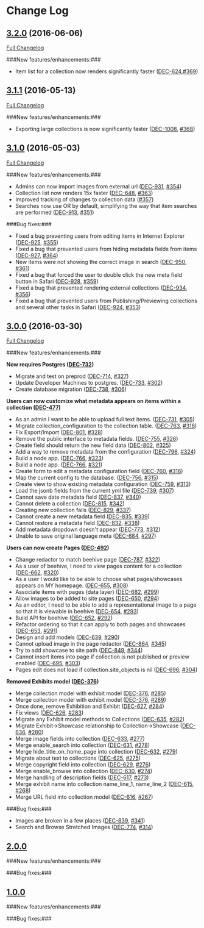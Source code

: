 # Change Log
## [3.2.0](https://github.com/ndlib/honeycomb/tree/v3.2.0) (2016-06-06)
[Full Changelog](https://github.com/ndlib/honeycomb/compare/v3.1.1...v3.2.0)

###New features/enhancements:###
  - Item list for a collection now renders significantly faster ([DEC-624](https://jira.library.nd.edu/browse/DEC-624),[#369](https://github.com/ndlib/honeycomb/pull/369))

## [3.1.1](https://github.com/ndlib/honeycomb/tree/v3.1.1) (2016-05-13)
[Full Changelog](https://github.com/ndlib/honeycomb/compare/v3.1.0...v3.1.1)

###New features/enhancements:###
  - Exporting large collections is now significantly faster ([DEC-1008](https://jira.library.nd.edu/browse/DEC-1008), [#368](https://github.com/ndlib/honeycomb/pull/368))

## [3.1.0](https://github.com/ndlib/honeycomb/tree/v3.1.0) (2016-05-03)
[Full Changelog](https://github.com/ndlib/honeycomb/compare/v3.0.0...v3.1.0)

###New features/enhancements:###
  - Admins can now import images from external url ([DEC-931](https://jira.library.nd.edu/browse/DEC-931), [#354](https://github.com/ndlib/honeycomb/pull/354))
  - Collection list now renders 15x faster ([DEC-648](https://jira.library.nd.edu/browse/DEC-648), [#363](https://github.com/ndlib/honeycomb/pull/363))
  - Improved tracking of changes to collection data ([#357](https://github.com/ndlib/honeycomb/pull/357))
  - Searches now use OR by default, simplifying the way that item searches are performed ([DEC-913](https://jira.library.nd.edu/browse/DEC-913), [#351](https://github.com/ndlib/honeycomb/pull/351))

###Bug fixes:###
  - Fixed a bug preventing users from editing items in Internet Explorer ([DEC-925](https://jira.library.nd.edu/browse/DEC-925), [#355](https://github.com/ndlib/honeycomb/pull/355))
  - Fixed a bug that prevented users from hiding metadata fields from items ([DEC-927](https://jira.library.nd.edu/browse/DEC-927), [#364](https://github.com/ndlib/honeycomb/pull/364))
  - New items were not showing the correct image in search ([DEC-950](https://jira.library.nd.edu/browse/DEC-950), [#361](https://github.com/ndlib/honeycomb/pull/361))
  - Fixed a bug that forced the user to double click the new meta field button in Safari ([DEC-928](https://jira.library.nd.edu/browse/DEC-928), [#359](https://github.com/ndlib/honeycomb/pull/359))
  - Fixed a bug that prevented rendering external collections ([DEC-934](https://jira.library.nd.edu/browse/DEC-934), [#356](https://github.com/ndlib/honeycomb/pull/356))
  - Fixed a bug that prevented users from Publishing/Previewing collections and several other tasks in Safari ([DEC-924](https://jira.library.nd.edu/browse/DEC-924), [#353](https://github.com/ndlib/honeycomb/pull/353))

## [3.0.0](https://github.com/ndlib/honeycomb/tree/v3.0.0) (2016-03-30)
[Full Changelog](https://github.com/ndlib/honeycomb/compare/v2.0.0...v3.0.0)

###New features/enhancements:###

**Now requires Postgres ([DEC-732](https://jira.library.nd.edu/browse/DEC-732))**
  - Migrate and test on preprod ([DEC-714](https://jira.library.nd.edu/browse/DEC-714), [#327](https://github.com/ndlib/honeycomb/pull/327))
  - Update Developer Machines to postgres. ([DEC-733](https://jira.library.nd.edu/browse/DEC-733), [#302](https://github.com/ndlib/honeycomb/pull/302))
  - Create database migration ([DEC-738](https://jira.library.nd.edu/browse/DEC-738), [#306](https://github.com/ndlib/honeycomb/pull/306))

**Users can now customize what metadata appears on items within a collection ([DEC-477](https://jira.library.nd.edu/browse/DEC-477))**
  - As an admin I want to be able to upload full text items. ([DEC-731](https://jira.library.nd.edu/browse/DEC-731), [#305](https://github.com/ndlib/honeycomb/pull/305))
  - Migrate collection_configuration to the collection table. ([DEC-763](https://jira.library.nd.edu/browse/DEC-763), [#318](https://github.com/ndlib/honeycomb/pull/318))
  - Fix Export/Import ([DEC-801](https://jira.library.nd.edu/browse/DEC-801), [#328](https://github.com/ndlib/honeycomb/pull/328))
  - Remove the public interface to metadata fields. ([DEC-755](https://jira.library.nd.edu/browse/DEC-755), [#326](https://github.com/ndlib/honeycomb/pull/326))
  - Create field should return the new field data ([DEC-802](https://jira.library.nd.edu/browse/DEC-802), [#325](https://github.com/ndlib/honeycomb/pull/325))
  - Add a way to remove metadata from the configuration ([DEC-796](https://jira.library.nd.edu/browse/DEC-796), [#324](https://github.com/ndlib/honeycomb/pull/324))
  - Build a node app. ([DEC-766](https://jira.library.nd.edu/browse/DEC-766), [#323](https://github.com/ndlib/honeycomb/pull/323))
  - Build a node app. ([DEC-766](https://jira.library.nd.edu/browse/DEC-766), [#321](https://github.com/ndlib/honeycomb/pull/321))
  - Create form to edit a metadata configuration field ([DEC-760](https://jira.library.nd.edu/browse/DEC-760), [#316](https://github.com/ndlib/honeycomb/pull/316))
  - Map the current config to the database. ([DEC-756](https://jira.library.nd.edu/browse/DEC-756), [#315](https://github.com/ndlib/honeycomb/pull/315))
  - Create view to show existing metadata configuration ([DEC-759](https://jira.library.nd.edu/browse/DEC-759), [#313](https://github.com/ndlib/honeycomb/pull/313))
  - Load the jsonb fields from the current yml file ([DEC-739](https://jira.library.nd.edu/browse/DEC-739), [#307](https://github.com/ndlib/honeycomb/pull/307))
  - Cannot save date metadata field ([DEC-837](https://jira.library.nd.edu/browse/DEC-837), [#340](https://github.com/ndlib/honeycomb/pull/340))
  - Cannot delete a collection ([DEC-815](https://jira.library.nd.edu/browse/DEC-815), [#342](https://github.com/ndlib/honeycomb/pull/342))
  - Creating new collection fails ([DEC-829](https://jira.library.nd.edu/browse/DEC-829), [#337](https://github.com/ndlib/honeycomb/pull/337))
  - Cannot create a new metadata field ([DEC-835](https://jira.library.nd.edu/browse/DEC-835), [#339](https://github.com/ndlib/honeycomb/pull/339))
  - Cannot restore a metadata field ([DEC-832](https://jira.library.nd.edu/browse/DEC-832), [#338](https://github.com/ndlib/honeycomb/pull/338))
  - Add metadata dropdown doesn't appear ([DEC-773](https://jira.library.nd.edu/browse/DEC-773), [#312](https://github.com/ndlib/honeycomb/pull/312))
  - Unable to save original language meta ([DEC-684](https://jira.library.nd.edu/browse/DEC-684), [#297](https://github.com/ndlib/honeycomb/pull/297))

**Users can now create Pages ([DEC-492](https://jira.library.nd.edu/browse/DEC-492))**
  - Change redactor to match beehive page ([DEC-787](https://jira.library.nd.edu/browse/DEC-787), [#322](https://github.com/ndlib/honeycomb/pull/322))
  - As a user of beehive, I need to view pages content for a collection ([DEC-662](https://jira.library.nd.edu/browse/DEC-662), [#320](https://github.com/ndlib/honeycomb/pull/320))
  - As a user I would like to be able to choose what pages/showcases appears on MY homepage. ([DEC-655](https://jira.library.nd.edu/browse/DEC-655), [#308](https://github.com/ndlib/honeycomb/pull/308))
  - Associate items with pages (data layer) ([DEC-682](https://jira.library.nd.edu/browse/DEC-682), [#299](https://github.com/ndlib/honeycomb/pull/299))
  - Allow images to be added to site pages ([DEC-650](https://jira.library.nd.edu/browse/DEC-650), [#294](https://github.com/ndlib/honeycomb/pull/294))
  - As an editor, I need to be able to add a representational image to a page so that it is viewable in beehive ([DEC-654](https://jira.library.nd.edu/browse/DEC-654), [#293](https://github.com/ndlib/honeycomb/pull/293))
  - Build API for beehive ([DEC-652](https://jira.library.nd.edu/browse/DEC-652), [#292](https://github.com/ndlib/honeycomb/pull/292))
  - Refactor ordering so that it can apply to both pages and showcases ([DEC-653](https://jira.library.nd.edu/browse/DEC-653), [#291](https://github.com/ndlib/honeycomb/pull/291))
  - Design and add models ([DEC-639](https://jira.library.nd.edu/browse/DEC-639), [#290](https://github.com/ndlib/honeycomb/pull/290))
  - Cannot upload image in the page redactor ([DEC-864](https://jira.library.nd.edu/browse/DEC-864), [#345](https://github.com/ndlib/honeycomb/pull/345))
  - Try to add showcase to site path ([DEC-849](https://jira.library.nd.edu/browse/DEC-849), [#344](https://github.com/ndlib/honeycomb/pull/344))
  - Cannot insert items into page if collection is not published or preview enabled ([DEC-695](https://jira.library.nd.edu/browse/DEC-695), [#303](https://github.com/ndlib/honeycomb/pull/303))
  - Pages edit does not load if collection.site_objects is nil ([DEC-696](https://jira.library.nd.edu/browse/DEC-696), [#304](https://github.com/ndlib/honeycomb/pull/304))

**Removed Exhibits model ([DEC-376](https://jira.library.nd.edu/browse/DEC-376))**
  - Merge collection model with exhibit model ([DEC-376](https://jira.library.nd.edu/browse/DEC-376), [#285](https://github.com/ndlib/honeycomb/pull/285))
  - Merge collection model with exhibit model ([DEC-376](https://jira.library.nd.edu/browse/DEC-376), [#289](https://github.com/ndlib/honeycomb/pull/289))
  - Once done, remove Exhibition and Exhibit ([DEC-627](https://jira.library.nd.edu/browse/DEC-627), [#284](https://github.com/ndlib/honeycomb/pull/284))
  - Fix views ([DEC-626](https://jira.library.nd.edu/browse/DEC-626), [#283](https://github.com/ndlib/honeycomb/pull/283))
  - Migrate any Exhibit model methods to Collections ([DEC-635](https://jira.library.nd.edu/browse/DEC-635), [#282](https://github.com/ndlib/honeycomb/pull/282))
  - Migrate Exhibit->Showcase relationship to Collection->Showcase ([DEC-636](https://jira.library.nd.edu/browse/DEC-636), [#280](https://github.com/ndlib/honeycomb/pull/280))
  - Merge image fields into collection ([DEC-633](https://jira.library.nd.edu/browse/DEC-633), [#277](https://github.com/ndlib/honeycomb/pull/277))
  - Merge enable_search into collection ([DEC-631](https://jira.library.nd.edu/browse/DEC-631), [#278](https://github.com/ndlib/honeycomb/pull/278))
  - Merge hide_title_on_home_page into collection ([DEC-632](https://jira.library.nd.edu/browse/DEC-632), [#279](https://github.com/ndlib/honeycomb/pull/279))
  - Migrate about text to collections ([DEC-625](https://jira.library.nd.edu/browse/DEC-625), [#275](https://github.com/ndlib/honeycomb/pull/275))
  - Merge copyright field into collection ([DEC-629](https://jira.library.nd.edu/browse/DEC-629), [#276](https://github.com/ndlib/honeycomb/pull/276))
  - Merge enable_browse into collection ([DEC-630](https://jira.library.nd.edu/browse/DEC-630), [#274](https://github.com/ndlib/honeycomb/pull/274))
  - Merge handling of description fields ([DEC-617](https://jira.library.nd.edu/browse/DEC-617), [#273](https://github.com/ndlib/honeycomb/pull/273))
  - Merge exhibit name into collection name_line_1, name_line_2 ([DEC-615](https://jira.library.nd.edu/browse/DEC-615), [#268](https://github.com/ndlib/honeycomb/pull/268))
  - Merge URL field into collection model ([DEC-616](https://jira.library.nd.edu/browse/DEC-616), [#267](https://github.com/ndlib/honeycomb/pull/267))
  
###Bug fixes:###
- Images are broken in a few places ([DEC-839](https://jira.library.nd.edu/browse/DEC-839), [#341](https://github.com/ndlib/honeycomb/pull/341))
- Search and Browse Stretched Images ([DEC-774](https://jira.library.nd.edu/browse/DEC-774), [#314](https://github.com/ndlib/honeycomb/pull/314))

## [2.0.0](https://github.com/ndlib/honeycomb/tree/v2.0.0)

###New features/enhancements:###

###Bug fixes:###

## [1.0.0](https://github.com/ndlib/honeycomb/tree/v1.0.0)

###New features/enhancements:###

###Bug fixes:###
